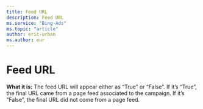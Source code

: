 ```yaml
---
title: Feed URL
description: Feed URL
ms.service: "Bing-Ads"
ms.topic: "article"
author: eric-urban
ms.author: eur
---
```


# Feed URL

**What it is:** The feed URL will appear either as “True” or “False”. If it’s “True”, the final URL came from a page feed associated to the campaign. If it’s “False”, the final URL did not come from a page feed.


